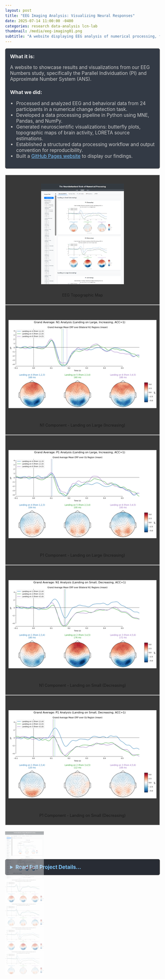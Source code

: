 ```yaml
---
layout: post
title: "EEG Imaging Analysis: Visualizing Neural Responses"
date: 2025-07-14 11:00:00 -0400
categories: research data-analysis lcn-lab
thumbnail: /media/eeg-imaging01.png
subtitle: "A website displaying EEG analysis of numerical processing, featuring topographic maps and LORETA source localization."
---
```


<div style="padding: 15px; border: 1px solid #555; border-radius: 5px; margin-bottom: 20px; background-color: #333a45;">
  <h3 style="margin-top: 0; color: #eee;">What it is:</h3>
  <p style="font-size: 1.1em; color: #ccc;">A website to showcase results and visualizations from our EEG Numbers study, specifically the Parallel Individuation (PI) and Approximate Number System (ANS).</p>
  
  <h3 style="color: #eee;">What we did:</h3>
  <ul style="font-size: 1.1em; list-style-type: disc; padding-left: 20px; color: #ccc;">
    <li>Processed and analyzed EEG and behavioral data from 24 participants in a numerical change detection task.</li>
    <li>Developed a data processing pipeline in Python using MNE, Pandas, and NumPy.</li>
    <li>Generated neuroscientific visualizations: butterfly plots, topographic maps of brain activity, LORETA source estimations.</li>
    <li>Established a structured data processing workflow and output convention for reproducibility.</li>
    <li>Built a <a href="https://yurigushiken.github.io/eeg-image-analysis/" style="color: #7cc5ff;">GitHub Pages website</a> to display our findings.</li>
  </ul>
</div>

<!-- Top (Main) Swiper -->
<div style="--swiper-navigation-color: #fff; --swiper-pagination-color: #333; margin-bottom: 10px; background-color: #383838;" class="swiper eegSwiper2">
  <div class="swiper-wrapper">
    <div class="swiper-slide">
      <div style="text-align: center; border: 1px solid #ddd; padding: 10px; height: 400px; display: flex; flex-direction: column; justify-content: space-between;">
        <div style="flex-grow: 1; display: flex; align-items: center; justify-content: center; overflow: hidden;">
          <img src="/media/eeg-imaging01.png" alt="EEG Topographic Map" style="max-width: 100%; max-height: 90%; object-fit: contain;">
        </div>
        <p style="text-align: center; font-size: 0.9em; margin-top: 10px; flex-shrink: 0;">EEG Topographic Map</p>
      </div>
    </div>
    <div class="swiper-slide">
      <div style="text-align: center; border: 1px solid #ddd; padding: 10px; height: 400px; display: flex; flex-direction: column; justify-content: space-between;">
        <div style="flex-grow: 1; display: flex; align-items: center; justify-content: center; overflow: hidden;">
          <img src="/media/eeg_imaging02-group_n1_plot_landing_on_large_increasing_acc=1.png" alt="N1 Component - Landing on Large (Increasing)" style="max-width: 100%; max-height: 90%; object-fit: contain;">
        </div>
        <p style="text-align: center; font-size: 0.9em; margin-top: 10px; flex-shrink: 0;">N1 Component - Landing on Large (Increasing)</p>
      </div>
    </div>
    <div class="swiper-slide">
      <div style="text-align: center; border: 1px solid #ddd; padding: 10px; height: 400px; display: flex; flex-direction: column; justify-content: space-between;">
        <div style="flex-grow: 1; display: flex; align-items: center; justify-content: center; overflow: hidden;">
          <img src="/media/eeg_imaging03-group_p1_plot_landing_on_large_increasing_acc=1.png" alt="P1 Component - Landing on Large (Increasing)" style="max-width: 100%; max-height: 90%; object-fit: contain;">
        </div>
        <p style="text-align: center; font-size: 0.9em; margin-top: 10px; flex-shrink: 0;">P1 Component - Landing on Large (Increasing)</p>
      </div>
    </div>
     <div class="swiper-slide">
      <div style="text-align: center; border: 1px solid #ddd; padding: 10px; height: 400px; display: flex; flex-direction: column; justify-content: space-between;">
        <div style="flex-grow: 1; display: flex; align-items: center; justify-content: center; overflow: hidden;">
          <img src="/media/eeg_imaging04-group_n1_plot_landing_on_small_decreasing_acc=1.png" alt="N1 Component - Landing on Small (Decreasing)" style="max-width: 100%; max-height: 90%; object-fit: contain;">
        </div>
        <p style="text-align: center; font-size: 0.9em; margin-top: 10px; flex-shrink: 0;">N1 Component - Landing on Small (Decreasing)</p>
      </div>
    </div>
     <div class="swiper-slide">
      <div style="text-align: center; border: 1px solid #ddd; padding: 10px; height: 400px; display: flex; flex-direction: column; justify-content: space-between;">
        <div style="flex-grow: 1; display: flex; align-items: center; justify-content: center; overflow: hidden;">
          <img src="/media/eeg_imaging05-group_p1_plot_landing_on_small_decreasing_acc=1.png" alt="P1 Component - Landing on Small (Decreasing)" style="max-width: 100%; max-height: 90%; object-fit: contain;">
        </div>
        <p style="text-align: center; font-size: 0.9em; margin-top: 10px; flex-shrink: 0;">P1 Component - Landing on Small (Decreasing)</p>
      </div>
    </div>
  </div>
  <div class="swiper-button-next"></div>
  <div class="swiper-button-prev"></div>
</div>

<!-- Bottom (Thumbs) Swiper -->
<div thumbsSlider="" class="swiper eegSwiper" style="height: 100px; box-sizing: border-box; padding: 10px 0;">
  <div class="swiper-wrapper">
    <div class="swiper-slide" style="width: 25%; height: 100%; opacity: 0.4;">
      <img src="/media/eeg-imaging01.png" style="width:100%; height: 100%; object-fit: cover;" />
    </div>
    <div class="swiper-slide" style="width: 25%; height: 100%; opacity: 0.4;">
      <img src="/media/eeg_imaging02-group_n1_plot_landing_on_large_increasing_acc=1.png" style="width:100%; height: 100%; object-fit: cover;" />
    </div>
    <div class="swiper-slide" style="width: 25%; height: 100%; opacity: 0.4;">
      <img src="/media/eeg_imaging03-group_p1_plot_landing_on_large_increasing_acc=1.png" style="width:100%; height: 100%; object-fit: cover;" />
    </div>
    <div class="swiper-slide" style="width: 25%; height: 100%; opacity: 0.4;">
      <img src="/media/eeg_imaging04-group_n1_plot_landing_on_small_decreasing_acc=1.png" style="width:100%; height: 100%; object-fit: cover;" />
    </div>
    <div class="swiper-slide" style="width: 25%; height: 100%; opacity: 0.4;">
      <img src="/media/eeg_imaging05-group_p1_plot_landing_on_small_decreasing_acc=1.png" style="width:100%; height: 100%; object-fit: cover;" />
    </div>
  </div>
</div>

<script>
  document.addEventListener('DOMContentLoaded', function () {
    var swiperThumbs = new Swiper(".eegSwiper", {
      spaceBetween: 10,
      slidesPerView: 4,
      freeMode: true,
      watchSlidesProgress: true,
      clickable: true,
      centeredSlides: true,
    });
    var swiperMain = new Swiper(".eegSwiper2", {
      spaceBetween: 10,
      navigation: {
        nextEl: ".swiper-button-next",
        prevEl: ".swiper-button-prev",
      },
      thumbs: {
        swiper: swiperThumbs,
      },
      loop: true,
      keyboard: {
        enabled: true,
      },
    });
  });
</script>

<style>
  .swiper-slide-thumb-active {
    opacity: 1 !important;
  }
</style>

<details style="margin-bottom: 20px; background-color: #282c34; padding: 15px; border-radius: 5px; border: 1px solid #444;">
  <summary style="cursor: pointer; font-weight: bold; color: #7cc5ff; font-size: 1.2em;">Read Full Project Details...</summary>
  <div style="padding-top: 15px; color: #bbb;" markdown="1">

### The Neurobehavioral Basis of Numerical Processing

This project contains the data and analysis scripts for a study investigating the neurobehavioral basis of the Parallel Individuation (PI) and Approximate Number System (ANS). It analyzes EEG and behavioral data from 24 participants performing a numerical change detection task. The core scientific background is based on a foundational dissertation which details the theories, experimental design, and original findings.

### Datasets Overview
The raw data is processed into four primary datasets, each residing in its own directory, to facilitate different types of analysis:
*   `eeg_all/`: Includes EEG data from all trials for all 24 subjects, regardless of whether their behavioral response was correct or incorrect. Useful for analyzing error-related brain activity.
*   `eeg_acc=1/`: A filtered subset containing data only from trials where the participant responded correctly. This is the primary dataset for most analyses.
*   `eeg_ds_all/`: A downsampled version of the `eeg_all` dataset, which reduces file size and significantly speeds up computational processing for exploratory analysis.
*   `eeg_ds_acc=1/`: A downsampled version containing only correct trials, combining computational efficiency with data accuracy.

### Data Processing Pipeline
The analysis is designed as a series of scripts where the output of one serves as the input for the next.

**Stage 1: Initial Processing**
A foundational Python script takes raw EEG and behavioral data, cleans it, and transforms it into a structured format for MNE-Python. It uses a master file from the HAPPE pipeline to select artifact-free trials and maps electrode locations from a standard 128-channel cap file. This stage outputs segmented EEG data (`*-epo.fif`) and precisely aligned behavioral metadata (`*_metadata.h5`).

**Stage 2: Visualization and Analysis**
Subsequent scripts load the processed epoch files to perform detailed analysis:
*   Generate butterfly plots to view ERP components across all channels.
*   Create topographic maps of brain activity at specific time points (e.g., for N1 and P1 components).
*   Perform LORETA source localization to estimate the origin of the neural signals, using the `fsaverage` model from MNE-Python for anatomical reference.

All generated plots are saved to a structured directory system, separating individual subject results from group-level averages for clarity and reproducibility.

  </div>
</details> 